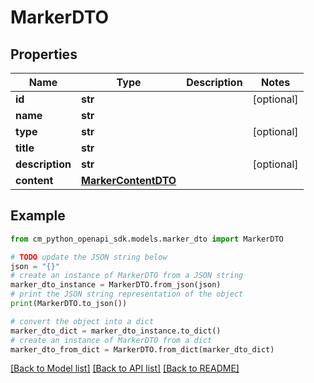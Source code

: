 # MarkerDTO


## Properties

Name | Type | Description | Notes
------------ | ------------- | ------------- | -------------
**id** | **str** |  | [optional] 
**name** | **str** |  | 
**type** | **str** |  | [optional] 
**title** | **str** |  | 
**description** | **str** |  | [optional] 
**content** | [**MarkerContentDTO**](MarkerContentDTO.md) |  | 

## Example

```python
from cm_python_openapi_sdk.models.marker_dto import MarkerDTO

# TODO update the JSON string below
json = "{}"
# create an instance of MarkerDTO from a JSON string
marker_dto_instance = MarkerDTO.from_json(json)
# print the JSON string representation of the object
print(MarkerDTO.to_json())

# convert the object into a dict
marker_dto_dict = marker_dto_instance.to_dict()
# create an instance of MarkerDTO from a dict
marker_dto_from_dict = MarkerDTO.from_dict(marker_dto_dict)
```
[[Back to Model list]](../README.md#documentation-for-models) [[Back to API list]](../README.md#documentation-for-api-endpoints) [[Back to README]](../README.md)



